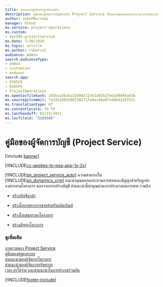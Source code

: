 ```yaml
---
title: คำแนะนำผู้จัดการลูกค้าองค์กร
description: คู่มือของผู้จัดการบัญชีสำหรับ Project Service ที่แนะนำคุณตลอดกระบวนการขายและสัญญาสำหรับลูกค้าองค์กรตามโครงการ
author: JohnPBurrows
manager: kfend
ms.service: project-operations
ms.custom:
- dyn365-projectservice
ms.date: 7/30/2018
ms.topic: article
ms.author: ruhercul
audience: Admin
search.audienceType:
- admin
- customizer
- enduser
search.app:
- D365CE
- D365PS
- ProjectOperations
ms.openlocfilehash: 2d5bca26a5a32d062123e1a83b27ee2d0045a43b
ms.sourcegitcommit: fa32b1893286f20271fa4ec4be8fc68bd135f53c
ms.translationtype: HT
ms.contentlocale: th-TH
ms.lasthandoff: 02/15/2021
ms.locfileid: "5285686"
---
```

# <a name="account-manager-guide-project-service"></a>คู่มือของผู้จัดการบัญชี (Project Service)

[!include [banner](../includes/psa-now-project-operations.md)]

[!INCLUDE[cc-applies-to-psa-app-1x-2x](../includes/cc-applies-to-psa-app-1x-2x.md)]

[!INCLUDE[pn_project_service_auto](../includes/pn-project-service-auto.md)] ความสามารถใน [!INCLUDE[pn_dynamics_crm](../includes/pn-dynamics-crm.md)] แนะนำคุณตลอดกระบวนการขายและสัญญาสำหรับลูกค้าองค์กรตามโครงการ นอกจากการสร้างบัญชี คำแนะนำนี้นำคุณผ่านการประมวลผลการขาย รวมถึง:  
  
-   [สร้างบัญชีลูกค้า](../psa/create-customer-account.md)  
  
-   [สร้างโอกาสทางการขายสำหรับผลิตภัณฑ์](../psa/create-project-opportunity.md)  
  
-   [สร้างใบเสนอราคาโครงการ](../psa/create-project-quote.md)  
  
-   [สร้างสัญญาโครงการ](../psa/create-project-contract.md)  
  
  
### <a name="see-also"></a>ดูเพิ่มเติม  
 [ภาพรวมของ Project Service](../psa/overview.md)   
 [คู่มือของผู้ดูแลระบบ](../psa/admin-guide.md)   
 [คำแนะนำของผู้จัดการโครงการ](../psa/project-manager-guide.md)   
 [คำแนะนำของผู้จัดการทรัพยากร](../psa/resource-manager-guide.md)   
 [เวลา ค่าใช้จ่าย และคำแนะนำในการทำงานร่วมกัน](../psa/time-expense-collaboration-guide.md)


[!INCLUDE[footer-include](../includes/footer-banner.md)]